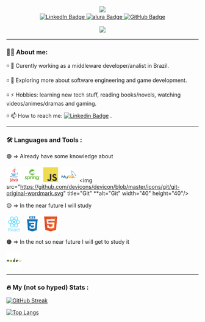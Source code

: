 <div id = "header" align = "center">
  <img src = "https://media.giphy.com/media/SFK0E6kYjfIlI4xwEr/giphy.gif">
</div>

<div id = "badges" align = "center">
  <a href = "https://www.linkedin.com/in/ugo-sakai-89b24179/">
    <img src = "https://img.shields.io/badge/LinkedIn-blue?style=for-the-badge&logo=linkedin&logoColor=white" alt="LinkedIn Badge"/>
  </a>
  <a href = "https://cursos.alura.com.br/user/ugo-tomio">
    <img src = "https://img.shields.io/badge/alura-darkblue?style=for-the-badge&logo=alura&logoColor=white" alt="alura Badge">
  </a>
  <a href = "https://github.com/UgoTFS">
    <img src = "https://img.shields.io/badge/github-black?style=for-the-badge&logo=github&logoColor=white" alt="GitHub Badge">
  </a>
</div>

<div id = "profile views" align = "center">
  <img src = "https://komarev.com/ghpvc/?username=UgoTFS&style=flat-square&color=blue" alt=""/>
</div>

<div align = "center">
  <img src = "https://media.giphy.com/media/2IudUHdI075HL02Pkk/giphy.gif">
</div>

---

### 👨‍💻 About me:

 ◽ 🔭 Curently working as a middleware developer/analist in Brazil. 

 ◽ 🌱 Exploring more about software engineering and game development.

 ◽ ⚡ Hobbies: learning new tech stuff, reading books/novels, watching videos/animes/dramas and gaming.

 ◽ 📫 How to reach me: [![Linkedin Badge](https://img.shields.io/badge/LinkedIn-blue?style=flat&logo=Linkedin&logoColor=white)](https://www.linkedin.com/in/ugo-sakai-89b24179/) .

 ---

### 🛠️ Languages and Tools :

<div>
  🟢 => Already have some knowledge about
  
  <img src="https://github.com/devicons/devicon/blob/master/icons/java/java-original-wordmark.svg" title="Java" alt="Java" width="40" height="40"/>&nbsp;
  <img src="https://github.com/devicons/devicon/blob/master/icons/spring/spring-original-wordmark.svg" title="Spring" alt="Spring" width="40" height="40"/>&nbsp; 
  <img src="https://github.com/devicons/devicon/blob/master/icons/javascript/javascript-original.svg" title="JavaScript" alt="JavaScript" width="40" height="40"/>&nbsp;
  <img src="https://github.com/devicons/devicon/blob/master/icons/mysql/mysql-original-wordmark.svg" title="MySQL"  alt="MySQL" width="40" height="40"/>&nbsp;
  <img src="https://github.com/devicons/devicon/blob/master/icons/git/git-original-wordmark.svg" title="Git" **alt="Git" width="40" height="40"/>
</div>
<div>
  🟡 => In the near future I will study
  
  <img src="https://github.com/devicons/devicon/blob/master/icons/react/react-original-wordmark.svg" title="React" alt="React" width="40" height="40"/>&nbsp;
  <img src="https://github.com/devicons/devicon/blob/master/icons/css3/css3-plain-wordmark.svg"  title="CSS3" alt="CSS" width="40" height="40"/>&nbsp;
  <img src="https://github.com/devicons/devicon/blob/master/icons/html5/html5-original.svg" title="HTML5" alt="HTML" width="40" height="40"/>&nbsp;
</div>
<div>
  🟠 => In the not so near future I will get to study it
  
  <img src="https://github.com/devicons/devicon/blob/master/icons/nodejs/nodejs-original-wordmark.svg" title="NodeJS" alt="NodeJS" width="40" height="40"/>&nbsp;
</div>
 
---

### 🔥 My (not so hyped) Stats :

[![GitHub Streak](https://streak-stats.demolab.com?user=ugotfs&theme=monokai&border_radius=5&mode=weekly&card_width=600)](https://git.io/streak-stats)

[![Top Langs](https://github-readme-stats.vercel.app/api/top-langs/?username=ugotfs&theme=monokai&border_radius=5&mode=weekly&card_width=600)](https://github.com/anuraghazra/github-readme-stats)
